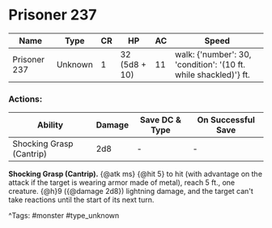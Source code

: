 # Prisoner 237

| Name | Type | CR | HP | AC | Speed |
|------|------|----|----|----|-------|
| Prisoner 237 | Unknown | 1 | 32 (5d8 + 10) | 11 | walk: {'number': 30, 'condition': '(10 ft. while shackled)'} ft. |

### Actions:

| Ability | Damage | Save DC & Type | On Successful Save |
|---------|--------|----------------|--------------------|
| Shocking Grasp (Cantrip) | 2d8 | - | - |


**Shocking Grasp (Cantrip).** {@atk ms} {@hit 5} to hit (with advantage on the attack if the target is wearing armor made of metal), reach 5 ft., one creature. {@h}9 ({@damage 2d8}) lightning damage, and the target can't take reactions until the start of its next turn.

^Tags: #monster #type_unknown